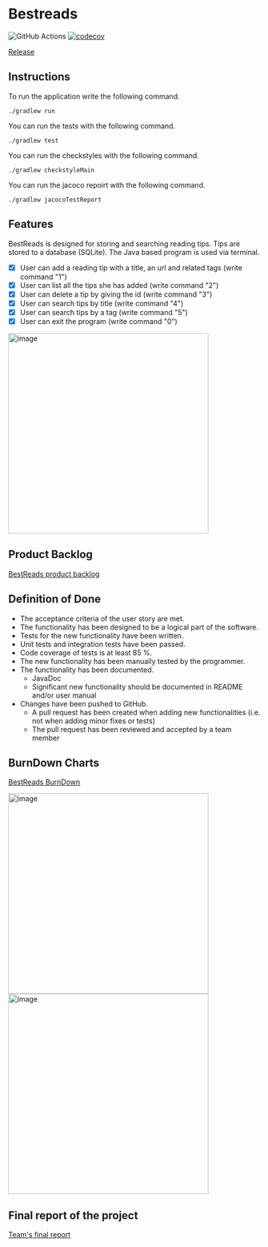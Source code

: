 <h1>Bestreads</h1>
  
![GitHub Actions](https://github.com/Branuz/bestreads/workflows/Java%20CI%20with%20Gradle/badge.svg) [![codecov](https://codecov.io/gh/Branuz/bestreads/branch/main/graph/badge.svg?token=VIKMUPE2NR)](https://codecov.io/gh/Branuz/bestreads)

[Release](https://github.com/Branuz/bestreads/releases/tag/v0.1-alpha)


<h2>Instructions</h2>

To run the application write the following command.

```
./gradlew run
```

You can run the tests with the following command.
  
```
./gradlew test
```


You can run the checkstyles with the following command.
  
```
./gradlew checkstyleMain
```

You can run the jacoco repoirt with the following command.

```
./gradlew jacocoTestReport
```

<h2>Features</h2>

BestReads is designed for storing and searching reading tips. Tips are stored to a database (SQLite). The Java based program is used via terminal. 

  - [x] User can add a reading tip with a title, an url and related tags (write command "1")
  - [x] User can list all the tips she has added (write command "2")
  - [x] User can delete a tip by giving the id (write command "3")
  - [x] User can search tips by title (write command "4")
  - [x] User can search tips by a tag (write command "5")
  - [x] User can exit the program (write command "0")

<img width="400" alt="image" src="https://user-images.githubusercontent.com/1563603/156927419-88bf9c05-a830-4996-9d95-9cd4b2ffc667.png">


<h2>Product Backlog</h2>

[BestReads product backlog](https://github.com/Branuz/bestreads/projects/1)

<h2>Definition of Done</h2>

* The acceptance criteria of the user story are met.
* The functionality has been designed to be a logical part of the software.
* Tests for the new functionality have been written.
* Unit tests and integration tests have been passed.
* Code coverage of tests is at least 85 %.
* The new functionality has been manually tested by the programmer.
* The functionality has been documented.
  * JavaDoc
  * Significant new functionality should be documented in README and/or user manual
* Changes have been pushed to GitHub.
  * A pull request has been created when adding new functionalities (i.e. not when adding minor fixes or tests)
  * The pull request has been reviewed and accepted by a team member
 

<h2>BurnDown Charts</h2>

[BestReads BurnDown](https://docs.google.com/spreadsheets/d/1fbggwojJdrjL_2Upwlk6DzCwIKgE4XGpoJbnYs0loH4/edit?usp=sharing)

<img width="400" alt="image" src="https://user-images.githubusercontent.com/1563603/155896824-27882a78-274c-49c4-a112-4912e830fd20.png">

<img width="400" alt="image" src="https://user-images.githubusercontent.com/1563603/157181691-06440b99-6941-4a89-8805-e5bef2e58dd4.png">


<h2>Final report of the project</h2>
  
[Team's final report](https://docs.google.com/document/d/1hsk3RRMTLlUdPTCcBUK8I9rnN_STo6GY0MT_oH8QF18/edit?usp=sharing)



